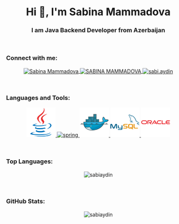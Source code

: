 <h1 align="center">Hi 👋, I'm Sabina Mammadova</h1>
<h3 align="center">I am Java Backend Developer from Azerbaijan</h3>
<br>

<h3 align="left">Connect with me:</h3>
<p align="center">
  <a href="https://www.linkedin.com/in/sabina-mammadoffa/" target="blank">
    <img align="center" src="https://raw.githubusercontent.com/rahuldkjain/github-profile-readme-generator/master/src/images/icons/Social/linked-in-alt.svg" alt="Sabina Mammadova" height="30" width="40" />
  </a>
  <a href="https://www.facebook.com/profile.php?id=61561401359420" target="blank">
    <img align="center" src="https://raw.githubusercontent.com/rahuldkjain/github-profile-readme-generator/master/src/images/icons/Social/facebook.svg" alt="SABINA MAMMADOVA" height="30" width="40" />
  </a>
  <a href="https://www.instagram.com/sabi.aydin/" target="blank">
    <img align="center" src="https://raw.githubusercontent.com/rahuldkjain/github-profile-readme-generator/master/src/images/icons/Social/instagram.svg" alt="sabi.aydin" height="30" width="40" />
  </a>
</p>
<br>

<h3 align="left">Languages and Tools:</h3>
<p align="center"> 
  <a href="https://www.java.com/en/" target="_blank" rel="noreferrer"> 
    <img src="https://raw.githubusercontent.com/devicons/devicon/master/icons/java/java-original.svg" alt="java" width="80" height="80"/> 
  </a> 
  <a href="https://spring.io/" target="_blank" rel="noreferrer"> 
    <img src="https://www.vectorlogo.zone/logos/springio/springio-icon.svg" alt="spring" width="80" height="80"/> 
  </a> 
   <a href="https://www.docker.com/" target="_blank" rel="noreferrer"> 
    <img src="https://raw.githubusercontent.com/devicons/devicon/master/icons/docker/docker-original.svg" alt="docker" width="80" height="80"/> 
  </a>
  <a href="https://www.mysql.com/" target="_blank" rel="noreferrer"> 
    <img src="https://raw.githubusercontent.com/devicons/devicon/master/icons/mysql/mysql-original-wordmark.svg" alt="mysql" width="80" height="80"/> 
  </a> 
  <a href="https://www.oracle.com/sql/" target="_blank" rel="noreferrer"> 
    <img src="https://raw.githubusercontent.com/devicons/devicon/master/icons/oracle/oracle-original.svg" alt="oracle" width="80" height="80"/> 
</a>

</p>

<br>

<h3 align="left">Top Languages:</h3>
<p align="center">
  <img align="center" src="https://github-readme-stats.vercel.app/api/top-langs?username=sabiaydin&show_icons=true&locale=en&layout=compact&langs_count=6&hide=php" alt="sabiaydin" />
</p>

<br>

<h3 align="left">GitHub Stats:</h3>
<p align="center">
  <img align="center" src="https://github-readme-stats.vercel.app/api?username=sabiaydin&show_icons=true&locale=en" alt="sabiaydin" />
</p>

<br>
